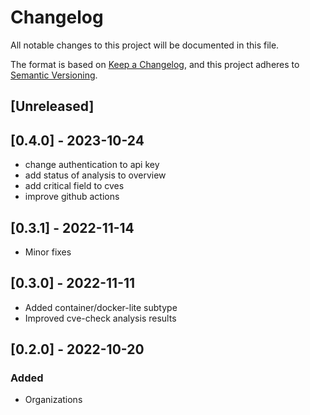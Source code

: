 # Changelog
All notable changes to this project will be documented in this file.

The format is based on [Keep a Changelog](https://keepachangelog.com/en/1.0.0/),
and this project adheres to [Semantic Versioning](https://semver.org/spec/v2.0.0.html).

## [Unreleased]

## [0.4.0] - 2023-10-24

- change authentication to api key
- add status of analysis to overview
- add critical field to cves
- improve github actions

## [0.3.1] - 2022-11-14

- Minor fixes

## [0.3.0] - 2022-11-11

- Added container/docker-lite subtype
- Improved cve-check analysis results

## [0.2.0] - 2022-10-20

### Added
- Organizations